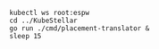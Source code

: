 <!--placement-translator-process-start-start-->
```shell
kubectl ws root:espw
cd ../KubeStellar
go run ./cmd/placement-translator &
sleep 15
```
<!--placement-translator-process-start-end-->